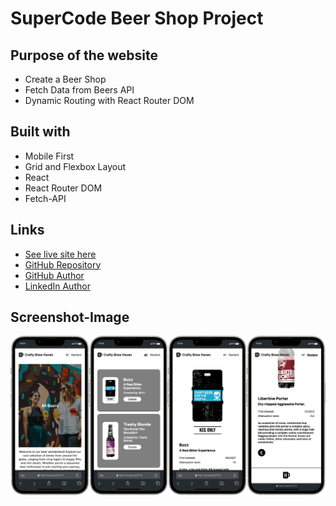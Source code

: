 # SuperCode Beer Shop Project

## Purpose of the website

- Create a Beer Shop
- Fetch Data from Beers API
- Dynamic Routing with React Router DOM

## Built with

- Mobile First
- Grid and Flexbox Layout
- React
- React Router DOM
- Fetch-API

## Links

- [See live site here](https://beer-shop-react.onrender.com)
- [GitHub Repository](https://github.com/thomaserdmenger/superCode-Beer-API-React-Rooter-DOM-Project)
- [GitHub Author](https://github.com/thomaserdmenger)
- [LinkedIn Author](https://www.linkedin.com/in/thomaserdmenger/)

## Screenshot-Image

![](./public/images/screenshot-neu.png)
